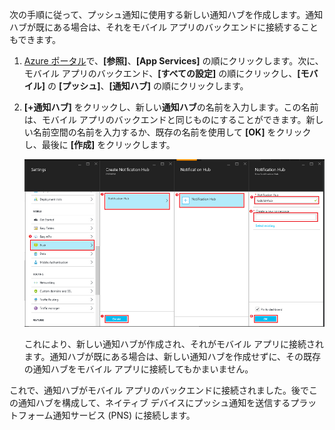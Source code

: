 次の手順に従って、プッシュ通知に使用する新しい通知ハブを作成します。通知ハブが既にある場合は、それをモバイル アプリのバックエンドに接続することもできます。

1. [Azure ポータル]で、**[参照]**、**[App Services]** の順にクリックします。次に、モバイル アプリのバックエンド、**[すべての設定]** の順にクリックし、**[モバイル]** の **[プッシュ]**、**[通知ハブ]** の順にクリックします。

2. **[+通知ハブ]** をクリックし、新しい**通知ハブ**の名前を入力します。この名前は、モバイル アプリのバックエンドと同じものにすることができます。新しい名前空間の名前を入力するか、既存の名前を使用して **[OK]** をクリックし、最後に **[作成]** をクリックします。

	![](./media/app-service-mobile-create-notification-hub/create-new-hub-flow.png)

	これにより、新しい通知ハブが作成され、それがモバイル アプリに接続されます。通知ハブが既にある場合は、新しい通知ハブを作成せずに、その既存の通知ハブをモバイル アプリに接続してもかまいません。

これで、通知ハブがモバイル アプリのバックエンドに接続されました。後でこの通知ハブを構成して、ネイティブ デバイスにプッシュ通知を送信するプラットフォーム通知サービス (PNS) に接続します。

[Azure ポータル]: https://portal.azure.com/

<!---HONumber=AcomDC_1203_2015-->